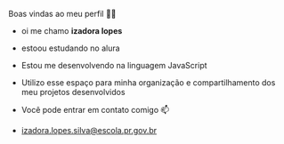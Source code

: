 Boas vindas ao meu perfil 💙💙
- oi me chamo **izadora lopes**

- estoou estudando no alura
- Estou me desenvolvendo na linguagem JavaScript
- Utilizo esse espaço para minha organização e compartilhamento dos meu projetos desenvolvidos
- Você pode entrar em contato comigo 📫
- izadora.lopes.silva@escola.pr.gov.br 
